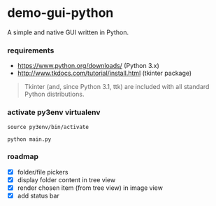 # demo-gui-python

A simple and native GUI written in Python.

### requirements
- https://www.python.org/downloads/ (Python 3.x)
- http://www.tkdocs.com/tutorial/install.html (tkinter package)

>Tkinter (and, since Python 3.1, ttk) are included with all standard Python distributions.

### activate py3env virtualenv

```source py3env/bin/activate```

```python main.py```

### roadmap
- [x] folder/file pickers
- [x] display folder content in tree view
- [x] render chosen item (from tree view) in image view 
- [x] add status bar
